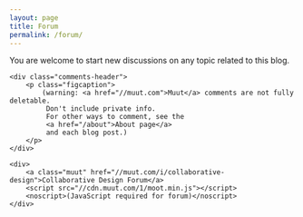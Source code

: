 ```yaml
---
layout: page
title: Forum
permalink: /forum/
---
```


You are welcome to start new discussions on any topic related to this blog.

<section id="forum">

    <div class="comments-header">
        <p class="figcaption">
            (warning: <a href="//muut.com">Muut</a> comments are not fully deletable.
             Don't include private info.
             For other ways to comment, see the
             <a href="/about">About page</a>
             and each blog post.)
        </p>
    </div>

    <div>
        <a class="muut" href="//muut.com/i/collaborative-design">Collaborative Design Forum</a>
        <script src="//cdn.muut.com/1/moot.min.js"></script>
        <noscript>(JavaScript required for forum)</noscript>
    </div>

</section>
